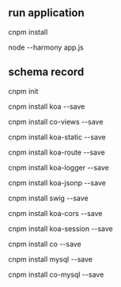 <h2>run application</h2>
<p> cnpm install</p>
<p>node --harmony app.js</p>


<h2>schema record</h2>
<p>cnpm init</p>
<p>cnpm install koa --save </p>
<p>cnpm install co-views --save</p>
<p>cnpm install koa-static --save</p>
<p>cnpm install koa-route --save</p>
<p>cnpm install koa-logger --save</p>
<p>cnpm install koa-jsonp --save</p>
<p>cnpm install swig --save</p>
<p>cnpm install koa-cors --save</p>
<p>cnpm install koa-session --save</p>
<p>cnpm install co --save</p>
<p>cnpm install mysql --save</p>
<p>cnpm install co-mysql --save</p>
